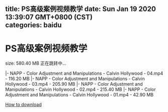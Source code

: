 
title: PS高级案例视频教学
date: Sun Jan 19 2020 13:39:07 GMT+0800 (CST)    
categories: baidu
---

# PS高级案例视频教学
size: 580.40 MB
 正在跳转中...
 
|- NAPP - Color Adjustment and Manipulations - Calvin Hollywood - 04.mp4 - 116.20 MB
|- NAPP - Color Adjustment and Manipulations - Calvin Hollywood - 03.mp4 - 205.90 MB
|- NAPP - Color Adjustment and Manipulations - Calvin Hollywood - 02.mp4 - 215.40 MB
|- NAPP - Color Adjustment and Manipulations - Calvin Hollywood - 01.mp4 - 42.90 MB

[How to download](https://bpcam.bemobtrk.com/go/2ceec3aa-1ca2-46d6-b9ff-aaa5c184517c?jno=4891)